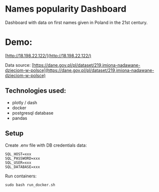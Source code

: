 # Names popularity Dashboard
Dashboard with data on first names given in Poland in the 21st century. 

# Demo:
[http://18.198.22.122/](http://18.198.22.122/)

Data source:
[https://dane.gov.pl/pl/dataset/219,imiona-nadawane-dzieciom-w-polsce](https://dane.gov.pl/pl/dataset/219,imiona-nadawane-dzieciom-w-polsce)

## Technologies used: 
* plotly / dash
* docker
* postgresql database
* pandas 

## Setup
Create .env file with DB credentials data:
```
SQL_HOST=xxx
SQL_PASSWORD=xxx
SQL_USER=xxx
SQL_DATABASE=xxx
```

Run containers:
```
sudo bash run_docker.sh
```
